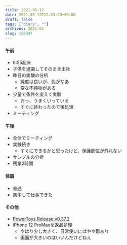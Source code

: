 ```yaml
---
title: 2021-05-12
date: 2021-05-12T22:23:20+09:00
draft: false
tags: ["diary", ""]
archives: 2021-05
slug: 156347
---
```

#### 午前
- 6:55起床
- 子供を通園してそのまま出社
- 昨日の実験の分析
  - 純度は良いが、色がなあ
  - 変な不純物がある
- 少量で条件を変えて実験
  - おっ、うまくいっている
  - すぐに終わったので後処理
- ミーティング
#### 午後
- 全体でミーティング
- 実験続き
  - すぐにできるかと思ったけど、保護部位が外れない
- サンプルの分析
- 残業2時間
#### 体調
- 普通
- 集中して仕事できた
#### その他
- [PowerToys Release v0.37.2](https://github.com/microsoft/PowerToys/releases/tag/v0.37.2)
- iPhone 12 ProMaxを返品処理
  - やはり少し大きく、日常使いにはやや難あり
  - 画面が大きいのはいいんだけどねえ